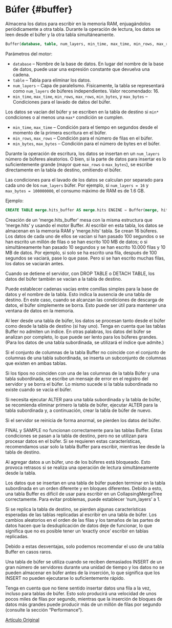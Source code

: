 # Búfer {#buffer}

Almacena los datos para escribir en la memoria RAM, enjuagándolos periódicamente a otra tabla. Durante la operación de lectura, los datos se leen desde el búfer y la otra tabla simultáneamente.

``` sql
Buffer(database, table, num_layers, min_time, max_time, min_rows, max_rows, min_bytes, max_bytes)
```

Parámetros del motor:

-   `database` – Nombre de la base de datos. En lugar del nombre de la base de datos, puede usar una expresión constante que devuelva una cadena.
-   `table` – Tabla para eliminar los datos.
-   `num_layers` – Capa de paralelismo. Físicamente, la tabla se representará como `num_layers` de búferes independientes. Valor recomendado: 16.
-   `min_time`, `max_time`, `min_rows`, `max_rows`, `min_bytes`, y `max_bytes` – Condiciones para el lavado de datos del búfer.

Los datos se vacían del búfer y se escriben en la tabla de destino si `min*` condiciones o al menos una `max*` condición se cumplen.

-   `min_time`, `max_time` – Condición para el tiempo en segundos desde el momento de la primera escritura en el búfer.
-   `min_rows`, `max_rows` – Condición para el número de filas en el búfer.
-   `min_bytes`, `max_bytes` – Condición para el número de bytes en el búfer.

Durante la operación de escritura, los datos se insertan en un `num_layers` número de búferes aleatorios. O bien, si la parte de datos para insertar es lo suficientemente grande (mayor que `max_rows` o `max_bytes`), se escribe directamente en la tabla de destino, omitiendo el búfer.

Las condiciones para el lavado de los datos se calculan por separado para cada uno de los `num_layers` búfer. Por ejemplo, si `num_layers = 16` y `max_bytes = 100000000`, el consumo máximo de RAM es de 1.6 GB.

Ejemplo:

``` sql
CREATE TABLE merge.hits_buffer AS merge.hits ENGINE = Buffer(merge, hits, 16, 10, 100, 10000, 1000000, 10000000, 100000000)
```

Creación de un ‘merge.hits\_buffer’ mesa con la misma estructura que ‘merge.hits’ y usando el motor Buffer. Al escribir en esta tabla, los datos se almacenan en la memoria RAM y ‘merge.hits’ tabla. Se crean 16 búferes. Los datos de cada uno de ellos se vacían si han pasado 100 segundos o se han escrito un millón de filas o se han escrito 100 MB de datos; o si simultáneamente han pasado 10 segundos y se han escrito 10.000 filas y 10 MB de datos. Por ejemplo, si solo se ha escrito una fila, después de 100 segundos se vaciará, pase lo que pase. Pero si se han escrito muchas filas, los datos se vaciarán antes.

Cuando se detiene el servidor, con DROP TABLE o DETACH TABLE, los datos del búfer también se vacían a la tabla de destino.

Puede establecer cadenas vacías entre comillas simples para la base de datos y el nombre de la tabla. Esto indica la ausencia de una tabla de destino. En este caso, cuando se alcanzan las condiciones de descarga de datos, el búfer simplemente se borra. Esto puede ser útil para mantener una ventana de datos en la memoria.

Al leer desde una tabla de búfer, los datos se procesan tanto desde el búfer como desde la tabla de destino (si hay uno).
Tenga en cuenta que las tablas Buffer no admiten un índice. En otras palabras, los datos del búfer se analizan por completo, lo que puede ser lento para los búferes grandes. (Para los datos de una tabla subordinada, se utilizará el índice que admite.)

Si el conjunto de columnas de la tabla Buffer no coincide con el conjunto de columnas de una tabla subordinada, se inserta un subconjunto de columnas que existen en ambas tablas.

Si los tipos no coinciden con una de las columnas de la tabla Búfer y una tabla subordinada, se escribe un mensaje de error en el registro del servidor y se borra el búfer.
Lo mismo sucede si la tabla subordinada no existe cuando se vacía el búfer.

Si necesita ejecutar ALTER para una tabla subordinada y la tabla de búfer, se recomienda eliminar primero la tabla de búfer, ejecutar ALTER para la tabla subordinada y, a continuación, crear la tabla de búfer de nuevo.

Si el servidor se reinicia de forma anormal, se pierden los datos del búfer.

FINAL y SAMPLE no funcionan correctamente para las tablas Buffer. Estas condiciones se pasan a la tabla de destino, pero no se utilizan para procesar datos en el búfer. Si se requieren estas características, recomendamos usar solo la tabla Buffer para escribir, mientras lee desde la tabla de destino.

Al agregar datos a un búfer, uno de los búferes está bloqueado. Esto provoca retrasos si se realiza una operación de lectura simultáneamente desde la tabla.

Los datos que se insertan en una tabla de búfer pueden terminar en la tabla subordinada en un orden diferente y en bloques diferentes. Debido a esto, una tabla Buffer es difícil de usar para escribir en un CollapsingMergeTree correctamente. Para evitar problemas, puede establecer ‘num\_layers’ a 1.

Si se replica la tabla de destino, se pierden algunas características esperadas de las tablas replicadas al escribir en una tabla de búfer. Los cambios aleatorios en el orden de las filas y los tamaños de las partes de datos hacen que la desduplicación de datos deje de funcionar, lo que significa que no es posible tener un ‘exactly once’ escribir en tablas replicadas.

Debido a estas desventajas, solo podemos recomendar el uso de una tabla Buffer en casos raros.

Una tabla de búfer se utiliza cuando se reciben demasiados INSERT de un gran número de servidores durante una unidad de tiempo y los datos no se pueden almacenar en búfer antes de la inserción, lo que significa que los INSERT no pueden ejecutarse lo suficientemente rápido.

Tenga en cuenta que no tiene sentido insertar datos una fila a la vez, incluso para tablas de búfer. Esto solo producirá una velocidad de unos pocos miles de filas por segundo, mientras que la inserción de bloques de datos más grandes puede producir más de un millón de filas por segundo (consulte la sección “Performance”).

[Artículo Original](https://clickhouse.tech/docs/es/operations/table_engines/buffer/) <!--hide-->
